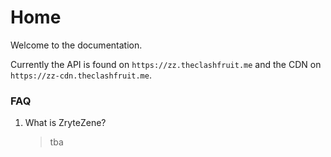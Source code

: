 # Home

Welcome to the documentation.

Currently the API is found on `https://zz.theclashfruit.me` and the CDN on `https://zz-cdn.theclashfruit.me`. 

### FAQ
 
1. What is ZryteZene?
   > tba